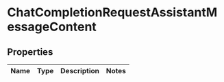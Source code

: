 
# ChatCompletionRequestAssistantMessageContent

## Properties
| Name | Type | Description | Notes |
| ------------ | ------------- | ------------- | ------------- |



